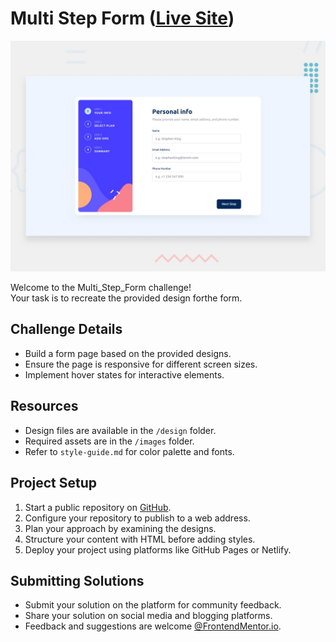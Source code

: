 # Multi Step Form (<a href="https://63f763121a6e4701d542f3da--beautiful-liger-85da37.netlify.app/" target="_blank"><ins>Live Site</ins></a>)

![Design preview for the Multi-step form coding challenge](./design/desktop-preview.jpg)

Welcome to the Multi_Step_Form challenge! <br>
Your task is to recreate the provided design forthe form.

## Challenge Details

- Build a form page based on the provided designs.
- Ensure the page is responsive for different screen sizes.
- Implement hover states for interactive elements.

## Resources

- Design files are available in the `/design` folder.
- Required assets are in the `/images` folder.
- Refer to `style-guide.md` for color palette and fonts.

## Project Setup

1. Start a public repository on [GitHub](https://github.com/).
2. Configure your repository to publish to a web address.
3. Plan your approach by examining the designs.
4. Structure your content with HTML before adding styles.
5. Deploy your project using platforms like GitHub Pages or Netlify.

## Submitting Solutions

- Submit your solution on the platform for community feedback.
- Share your solution on social media and blogging platforms.
- Feedback and suggestions are welcome [@FrontendMentor.io](frontendmentor.io).


